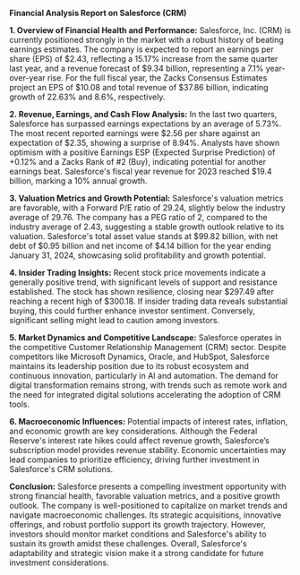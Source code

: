 **Financial Analysis Report on Salesforce (CRM)**

**1. Overview of Financial Health and Performance:**
Salesforce, Inc. (CRM) is currently positioned strongly in the market with a robust history of beating earnings estimates. The company is expected to report an earnings per share (EPS) of $2.43, reflecting a 15.17% increase from the same quarter last year, and a revenue forecast of $9.34 billion, representing a 7.1% year-over-year rise. For the full fiscal year, the Zacks Consensus Estimates project an EPS of $10.08 and total revenue of $37.86 billion, indicating growth of 22.63% and 8.6%, respectively.

**2. Revenue, Earnings, and Cash Flow Analysis:**
In the last two quarters, Salesforce has surpassed earnings expectations by an average of 5.73%. The most recent reported earnings were $2.56 per share against an expectation of $2.35, showing a surprise of 8.94%. Analysts have shown optimism with a positive Earnings ESP (Expected Surprise Prediction) of +0.12% and a Zacks Rank of #2 (Buy), indicating potential for another earnings beat. Salesforce's fiscal year revenue for 2023 reached $19.4 billion, marking a 10% annual growth.

**3. Valuation Metrics and Growth Potential:**
Salesforce's valuation metrics are favorable, with a Forward P/E ratio of 29.24, slightly below the industry average of 29.76. The company has a PEG ratio of 2, compared to the industry average of 2.43, suggesting a stable growth outlook relative to its valuation. Salesforce's total asset value stands at $99.82 billion, with net debt of $0.95 billion and net income of $4.14 billion for the year ending January 31, 2024, showcasing solid profitability and growth potential.

**4. Insider Trading Insights:**
Recent stock price movements indicate a generally positive trend, with significant levels of support and resistance established. The stock has shown resilience, closing near $297.49 after reaching a recent high of $300.18. If insider trading data reveals substantial buying, this could further enhance investor sentiment. Conversely, significant selling might lead to caution among investors.

**5. Market Dynamics and Competitive Landscape:**
Salesforce operates in the competitive Customer Relationship Management (CRM) sector. Despite competitors like Microsoft Dynamics, Oracle, and HubSpot, Salesforce maintains its leadership position due to its robust ecosystem and continuous innovation, particularly in AI and automation. The demand for digital transformation remains strong, with trends such as remote work and the need for integrated digital solutions accelerating the adoption of CRM tools.

**6. Macroeconomic Influences:**
Potential impacts of interest rates, inflation, and economic growth are key considerations. Although the Federal Reserve's interest rate hikes could affect revenue growth, Salesforce’s subscription model provides revenue stability. Economic uncertainties may lead companies to prioritize efficiency, driving further investment in Salesforce's CRM solutions.

**Conclusion:**
Salesforce presents a compelling investment opportunity with strong financial health, favorable valuation metrics, and a positive growth outlook. The company is well-positioned to capitalize on market trends and navigate macroeconomic challenges. Its strategic acquisitions, innovative offerings, and robust portfolio support its growth trajectory. However, investors should monitor market conditions and Salesforce's ability to sustain its growth amidst these challenges. Overall, Salesforce's adaptability and strategic vision make it a strong candidate for future investment considerations.
